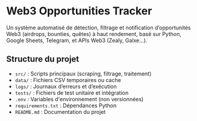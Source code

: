 # Web3 Opportunities Tracker
Un système automatisé de détection, filtrage et notification d’opportunités Web3 (airdrops, bounties, quêtes) à haut rendement, basé sur Python, Google Sheets, Telegram, et APIs Web3 (Zealy, Galxe...).

## Structure du projet

- `src/` : Scripts principaux (scraping, filtrage, traitement)
- `data/` : Fichiers CSV temporaires ou cache
- `logs/` : Journaux d’erreurs et d’exécution
- `tests/` : Fichiers de test unitaire et intégration
- `.env` : Variables d'environnement (non versionnées)
- `requirements.txt` : Dépendances Python
- `README.md` : Documentation du projet
